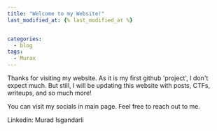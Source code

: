 ```yaml
---
title: "Welcome to my Website!"
last_modified_at: {% last_modified_at %}


categories:
  - blog
tags:
  - Murax
---
```


Thanks for visiting my website. As it is my first github 'project', I don't expect much. But still, I will be updating this website with posts, CTFs, writeups, and so much more!

You can visit my socials in main page.
Feel free to reach out to me. 

Linkedin: Murad Isgandarli


